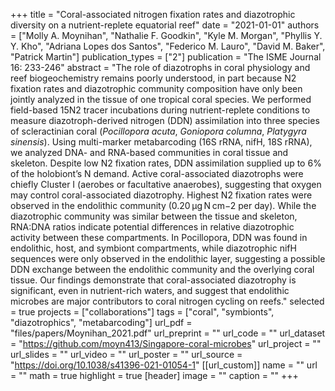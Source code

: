 +++
title = "Coral-associated nitrogen fixation rates and diazotrophic diversity on a nutrient-replete equatorial reef"
date = "2021-01-01"
authors = ["Molly A. Moynihan", "Nathalie F. Goodkin", "Kyle M. Morgan", "Phyllis Y. Y. Kho", "Adriana Lopes dos Santos", "Federico M. Lauro", "David M. Baker", "Patrick Martin"]
publication_types = ["2"]
publication = "The ISME Journal 16: 233-246"
abstract = "The role of diazotrophs in coral physiology and reef biogeochemistry remains poorly understood, in part because N2 fixation rates and diazotrophic community composition have only been jointly analyzed in the tissue of one tropical coral species. We performed field-based 15N2 tracer incubations during nutrient-replete conditions to measure diazotroph-derived nitrogen (DDN) assimilation into three species of scleractinian coral (*Pocillopora acuta*, *Goniopora columna*, *Platygyra sinensis*). Using multi-marker metabarcoding (16S rRNA, nifH, 18S rRNA), we analyzed DNA- and RNA-based communities in coral tissue and skeleton. Despite low N2 fixation rates, DDN assimilation supplied up to 6% of the holobiont’s N demand. Active coral-associated diazotrophs were chiefly Cluster I (aerobes or facultative anaerobes), suggesting that oxygen may control coral-associated diazotrophy. Highest N2 fixation rates were observed in the endolithic community (0.20 µg N cm−2 per day). While the diazotrophic community was similar between the tissue and skeleton, RNA:DNA ratios indicate potential differences in relative diazotrophic activity between these compartments. In Pocillopora, DDN was found in endolithic, host, and symbiont compartments, while diazotrophic nifH sequences were only observed in the endolithic layer, suggesting a possible DDN exchange between the endolithic community and the overlying coral tissue. Our findings demonstrate that coral-associated diazotrophy is significant, even in nutrient-rich waters, and suggest that endolithic microbes are major contributors to coral nitrogen cycling on reefs."
selected = true
projects = ["collaborations"]
tags = ["coral", "symbionts", "diazotrophics", "metabarcoding"]
url_pdf = "files/papers/Moynihan_2021.pdf"
url_preprint = ""
url_code = ""
url_dataset = "https://github.com/moyn413/Singapore-coral-microbes"
url_project = ""
url_slides = ""
url_video = ""
url_poster = ""
url_source = "https://doi.org/10.1038/s41396-021-01054-1"
[[url_custom]]
    name = ""
    url = ""
math = true
highlight = true
[header]
image = ""
caption = ""
+++
